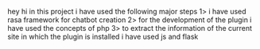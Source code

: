 hey hi in this project i have used the following major steps 
1> i have used rasa framework for chatbot creation
2> for the development of the plugin i have used the concepts of php
3> to extract the information of the current site in which the plugin is installed i have used js and flask
